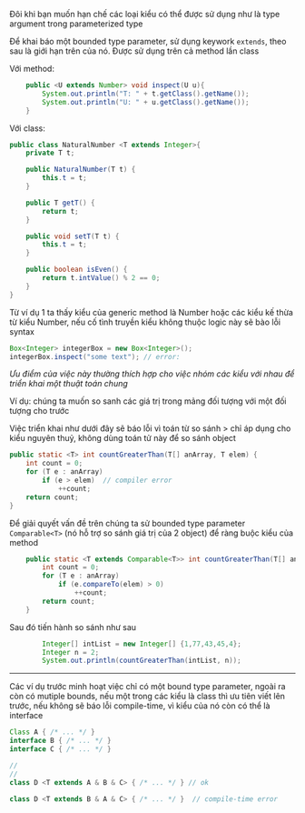 Đôi khi bạn muốn hạn chế các loại kiểu có thể được sử dụng như là type argument trong parameterized type

Để khai báo một bounded type parameter, sử dụng keywork `extends`, theo sau là giới hạn trên của nó. Được sử dụng trên cả method lần class

Với method:
```java
    public <U extends Number> void inspect(U u){
        System.out.println("T: " + t.getClass().getName());
        System.out.println("U: " + u.getClass().getName());
    }
```

Với class:
```java
public class NaturalNumber <T extends Integer>{
    private T t;

    public NaturalNumber(T t) {
        this.t = t;
    }

    public T getT() {
        return t;
    }

    public void setT(T t) {
        this.t = t;
    }

    public boolean isEven() {
        return t.intValue() % 2 == 0;
    }
} 
```
Từ ví dụ 1 ta thấy kiểu của generic method là Number hoặc các kiểu kế thừa từ kiểu Number, nếu cố tình truyền kiểu không thuộc logic này sẽ bào lỗi syntax
```java
Box<Integer> integerBox = new Box<Integer>();
integerBox.inspect("some text"); // error:
```
*Ưu điểm của việc này thường thích hợp cho việc nhóm các kiểu với nhau để triển khai một thuật toán chung*

Ví dụ: chúng ta muốn so sanh các giá trị trong mảng đối tượng với một đối tượng cho trước

Việc triển khai như dưới đây sẽ báo lỗi vì toán từ so sánh > chỉ áp dụng cho kiểu nguyên thuỷ, không dùng toán tử này để so sánh object
```java
public static <T> int countGreaterThan(T[] anArray, T elem) {
    int count = 0;
    for (T e : anArray)
        if (e > elem)  // compiler error
            ++count;
    return count;
}
```

Để giải quyết vấn đề trên chúng ta sử bounded type parameter `Comparable<T>` (nó hỗ trợ so sánh giá trị của 2 object) để ràng buộc kiểu của method
```java
    public static <T extends Comparable<T>> int countGreaterThan(T[] anArray, T elem) {
        int count = 0;
        for (T e : anArray)
            if (e.compareTo(elem) > 0) 
                ++count;
        return count;
    }
```

Sau đó tiến hành so sánh như sau
```java
        Integer[] intList = new Integer[] {1,77,43,45,4};
        Integer n = 2;
        System.out.println(countGreaterThan(intList, n));
```
***
Các ví dụ trước minh hoạt việc chỉ có một bound type parameter, ngoài ra còn có mutiple bounds, nếu một trong các kiểu là class thì ưu tiên viết lên trước, nếu không sẽ báo lỗi compile-time, vì kiểu của nó còn có thể là interface

```java
Class A { /* ... */ }
interface B { /* ... */ }
interface C { /* ... */ }

//
//
class D <T extends A & B & C> { /* ... */ } // ok

class D <T extends B & A & C> { /* ... */ }  // compile-time error
```



